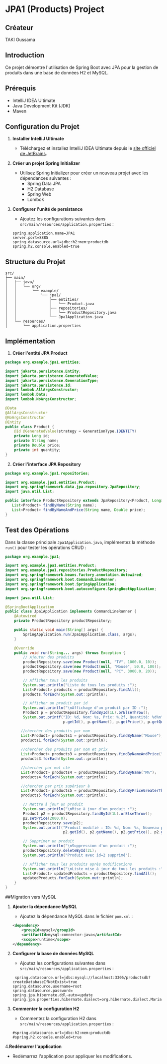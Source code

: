 # JPA1 (Products) Project

## Créateur
TAKI Oussama

## Introduction
Ce projet démontre l'utilisation de Spring Boot avec JPA pour la gestion de produits dans une base de données H2 et MySQL.

## Prérequis
- IntelliJ IDEA Ultimate
- Java Development Kit (JDK)
- Maven

## Configuration du Projet

1. **Installer IntelliJ Ultimate**
    - Téléchargez et installez IntelliJ IDEA Ultimate depuis le [site officiel de JetBrains](https://www.jetbrains.com/idea/download/).

2. **Créer un projet Spring Initializer**
    - Utilisez Spring Initializer pour créer un nouveau projet avec les dépendances suivantes :
        - Spring Data JPA
        - H2 Database
        - Spring Web
        - Lombok

3. **Configurer l'unité de persistance**
    - Ajoutez les configurations suivantes dans `src/main/resources/application.properties` :

   ```properties
   spring.application.name=JPA1
   server.port=8885
   spring.datasource.url=jdbc:h2:mem:productdb
   spring.h2.console.enabled=true
   ```

## Structure du Projet

```
src/
├── main/
│   ├── java/
│   │   └── org/
│   │       └── example/
│   │           └── jpa1/
│   │               ├── entities/
│   │               │   └── Product.java
│   │               ├── repositories/
│   │               │   └── ProductRepository.java
│   │               └── Jpa1Application.java
│   └── resources/
│       └── application.properties
```

## Implémentation

1. **Créer l'entité JPA Product**

```java
package org.example.jpa1.entities;

import jakarta.persistence.Entity;
import jakarta.persistence.GeneratedValue;
import jakarta.persistence.GenerationType;
import jakarta.persistence.Id;
import lombok.AllArgsConstructor;
import lombok.Data;
import lombok.NoArgsConstructor;

@Data
@AllArgsConstructor
@NoArgsConstructor
@Entity
public class Product {
    @Id @GeneratedValue(strategy = GenerationType.IDENTITY)
    private Long id;
    private String name;
    private Double price;
    private int quantity;
}
```

2. **Créer l'interface JPA Repository**

```java
package org.example.jpa1.repositories;

import org.example.jpa1.entities.Product;
import org.springframework.data.jpa.repository.JpaRepository;
import java.util.List;

public interface ProductRepository extends JpaRepository<Product, Long> {
   List<Product> findByName(String name);
   List<Product> findByNameAndPrice(String name, Double price);
}
```

## Test des Opérations

Dans la classe principale `Jpa1Application.java`, implémentez la méthode `run()` pour tester les opérations CRUD :

```java
package org.example.jpa1;

import org.example.jpa1.entities.Product;
import org.example.jpa1.repositories.ProductRepository;
import org.springframework.beans.factory.annotation.Autowired;
import org.springframework.boot.CommandLineRunner;
import org.springframework.boot.SpringApplication;
import org.springframework.boot.autoconfigure.SpringBootApplication;

import java.util.List;

@SpringBootApplication
public class Jpa1Application implements CommandLineRunner {
    @Autowired
    private ProductRepository productRepository;

    public static void main(String[] args) {
        SpringApplication.run(Jpa1Application.class, args);
    }

    @Override
    public void run(String... args) throws Exception {
        // Ajouter des produits
        productRepository.save(new Product(null, "TV", 1000.0, 10));
        productRepository.save(new Product(null, "Mouse", 50.0, 100));
        productRepository.save(new Product(null, "PC", 3000.0, 20));

        // Afficher tous les produits
        System.out.println("Liste de tous les produits :");
        List<Product> products = productRepository.findAll();
        products.forEach(System.out::println);

        // Afficher un produit par id
        System.out.println("\nAffichage d'un produit par ID :");
        Product p = productRepository.findById(1L).orElseThrow();
        System.out.printf("ID: %d, Nom: %s, Prix: %.2f, Quantité: %d%n", 
                          p.getId(), p.getName(), p.getPrice(), p.getQuantity());

       //chercher des produits par nom
       List<Product> products1 = productRepository.findByName("Mouse");
       products1.forEach(System.out::println);
       
       //chercher des produits par nom et prix
       List<Product> products3 = productRepository.findByNameAndPrice("PC", 3000.0);
       products3.forEach(System.out::println);

       //chercher par mot clé
       List<Product> products4 = productRepository.findByName("M%");
       products4.forEach(System.out::println);

       //chercher par prix supérieur à
       List<Product> products5 = productRepository.findByPriceGreaterThan(1000.0);
       products5.forEach(System.out::println);

        // Mettre à jour un produit
        System.out.println("\nMise à jour d'un produit :");
        Product p2 = productRepository.findById(1L).orElseThrow();
        p2.setPrice(2000.0);
        productRepository.save(p2);
        System.out.printf("Produit modifié : ID: %d, Nom: %s, Nouveau prix: %.2f, Quantité: %d%n", 
                          p2.getId(), p2.getName(), p2.getPrice(), p2.getQuantity());

        // Supprimer un produit
        System.out.println("\nSuppression d'un produit :");
        productRepository.deleteById(2L);
        System.out.println("Produit avec id=2 supprimé");

        // Afficher tous les produits après modifications
        System.out.println("\nListe mise à jour de tous les produits :");
        List<Product> updatedProducts = productRepository.findAll();
        updatedProducts.forEach(System.out::println);
    }
}
```
##Migration vers MySQL

1. **Ajouter la dépendance MySQL**
    - Ajoutez la dépendance MySQL dans le fichier `pom.xml` :

   ```xml
   <dependency>
       <groupId>mysql</groupId>
       <artifactId>mysql-connector-java</artifactId>
       <scope>runtime</scope>
   </dependency>
   ```
2. **Configurer la base de données MySQL**
    - Ajoutez les configurations suivantes dans `src/main/resources/application.properties` :

   ```properties
    spring.datasource.url=jdbc:mysql://localhost:3306/productsdb?createDatabaseIfNotExist=true
   spring.datasource.username=root
   spring.datasource.password=
   spring.jpa.hibernate.ddl-auto=update
   spring.jpa.properties.hibernate.dialect=org.hibernate.dialect.MariaDBDialect
    ```
3. **Commenter la configuration H2**
    - Commentez la configuration H2 dans `src/main/resources/application.properties` :

   ```properties
   #spring.datasource.url=jdbc:h2:mem:productdb
   #spring.h2.console.enabled=true
   ```
   
4.**Redémarrer l'application**
   - Redémarrez l'application pour appliquer les modifications.
